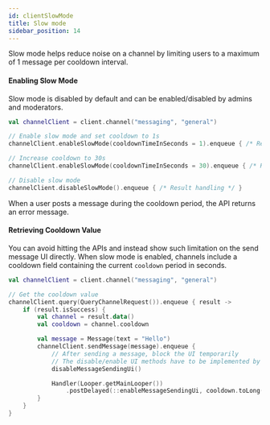 ```yaml
---
id: clientSlowMode
title: Slow mode
sidebar_position: 14
---
```


Slow mode helps reduce noise on a channel by limiting users to a maximum of 1 message per cooldown interval.

#### Enabling Slow Mode

Slow mode is disabled by default and can be enabled/disabled by admins and moderators.

```kotlin
val channelClient = client.channel("messaging", "general")

// Enable slow mode and set cooldown to 1s
channelClient.enableSlowMode(cooldownTimeInSeconds = 1).enqueue { /* Result handling */ }

// Increase cooldown to 30s
channelClient.enableSlowMode(cooldownTimeInSeconds = 30).enqueue { /* Result handling */ }

// Disable slow mode
channelClient.disableSlowMode().enqueue { /* Result handling */ }
```

When a user posts a message during the cooldown period, the API returns an error message.

#### Retrieving Cooldown Value

You can avoid hitting the APIs and instead show such limitation on the send message UI directly. When slow mode is enabled, channels include a cooldown field containing the current `cooldown` period in seconds.

```kotlin
val channelClient = client.channel("messaging", "general")

// Get the cooldown value
channelClient.query(QueryChannelRequest()).enqueue { result ->
    if (result.isSuccess) {
        val channel = result.data()
        val cooldown = channel.cooldown

        val message = Message(text = "Hello")
        channelClient.sendMessage(message).enqueue {
            // After sending a message, block the UI temporarily
            // The disable/enable UI methods have to be implemented by you
            disableMessageSendingUi()

            Handler(Looper.getMainLooper())
                .postDelayed(::enableMessageSendingUi, cooldown.toLong())
        }
    }
}
```
